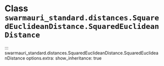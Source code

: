 # Class `swarmauri_standard.distances.SquaredEuclideanDistance.SquaredEuclideanDistance`

::: swarmauri_standard.distances.SquaredEuclideanDistance.SquaredEuclideanDistance
    options.extra:
      show_inheritance: true


